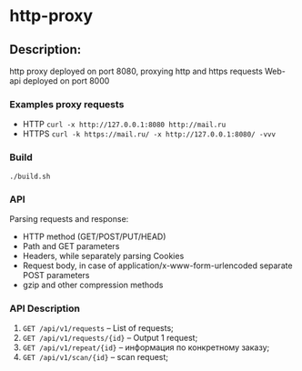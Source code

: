# http-proxy

## Description:

http proxy deployed on port 8080, proxying http and https requests
Web-api deployed on port 8000

### Examples proxy requests

* HTTP `curl -x http://127.0.0.1:8080 http://mail.ru`
* HTTPS `curl -k https://mail.ru/ -x http://127.0.0.1:8080/ -vvv`

### Build

`./build.sh`

### API 
Parsing requests and response:
* HTTP method (GET/POST/PUT/HEAD)
* Path and GET parameters
* Headers, while separately parsing Cookies
* Request body, in case of application/x-www-form-urlencoded separate POST parameters
* gzip and other compression methods


### API Description
1. `GET /api/v1/requests` – List of requests;
2. `GET /api/v1/requests/{id}` – Output 1 request;
3. `GET /api/v1/repeat/{id}` – информация по конкретному заказу;
4. `GET /api/v1/scan/{id}` – scan request;
